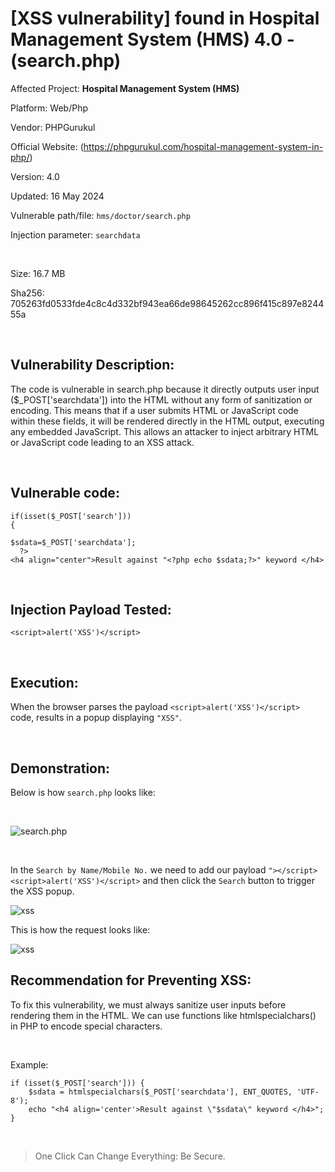 # [XSS vulnerability] found in Hospital Management System (HMS) 4.0 - (search.php)

Affected Project: **Hospital Management System (HMS)**

Platform: Web/Php

Vendor: PHPGurukul

Official Website: (https://phpgurukul.com/hospital-management-system-in-php/)

Version: 4.0

Updated: 16 May 2024

Vulnerable path/file: `hms/doctor/search.php`

Injection parameter: `searchdata`

<br />

Size: 16.7 MB

Sha256: 705263fd0533fde4c8c4d332bf943ea66de98645262cc896f415c897e824455a

<br />

## Vulnerability Description:
The code is vulnerable in search.php because it directly outputs user input ($_POST['searchdata']) into the HTML without any form of sanitization or encoding. This means that if a user submits HTML or JavaScript code within these fields, it will be rendered directly in the HTML output, executing any embedded JavaScript.
This allows an attacker to inject arbitrary HTML or JavaScript code leading to an XSS attack.

<br />

## Vulnerable code:
```
if(isset($_POST['search']))
{ 

$sdata=$_POST['searchdata'];
  ?>
<h4 align="center">Result against "<?php echo $sdata;?>" keyword </h4>
```

<br />

## Injection Payload Tested:

```
<script>alert('XSS')</script>
```

<br />

## Execution:

When the browser parses the payload `<script>alert('XSS')</script>` code, results in a popup displaying `"XSS"`.

<br />

## Demonstration:

Below is how `search.php` looks like:

<br />

![search.php](https://i.postimg.cc/KjpFrrBg/1.png)

<br />


In the `Search by Name/Mobile No.` we need to add our payload `"></script><script>alert('XSS')</script>` and then click the `Search` button to trigger the XSS popup.


![xss](https://i.postimg.cc/52C1Lz06/3.png)


This is how the request looks like:

![xss](https://i.postimg.cc/MGJwDGMt/2.png)



## Recommendation for Preventing XSS:

To fix this vulnerability, we must always sanitize user inputs before rendering them in the HTML. We can use functions like htmlspecialchars() in PHP to encode special characters.

<br />

Example:
```
if (isset($_POST['search'])) { 
    $sdata = htmlspecialchars($_POST['searchdata'], ENT_QUOTES, 'UTF-8');
    echo "<h4 align='center'>Result against \"$sdata\" keyword </h4>";
}
```

<br />

> One Click Can Change Everything: Be Secure.
